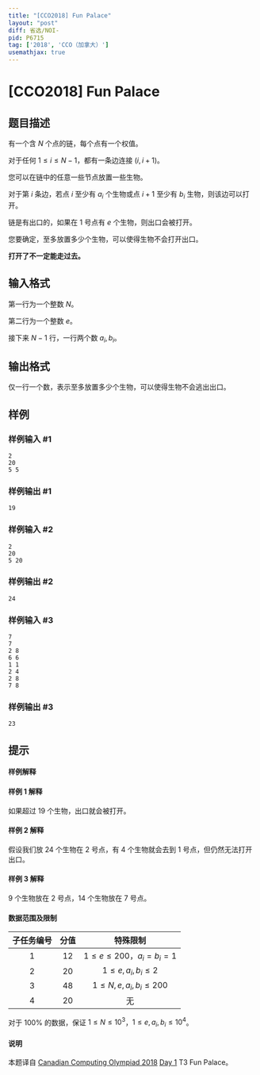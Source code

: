 ```yaml
---
title: "[CCO2018] Fun Palace"
layout: "post"
diff: 省选/NOI-
pid: P6715
tag: ['2018', 'CCO（加拿大）']
usemathjax: true
---
```


# [CCO2018] Fun Palace
## 题目描述

有一个含 $N$ 个点的链，每个点有一个权值。

对于任何 $1\le i\le N-1$，都有一条边连接 $(i,i+1)$。

您可以在链中的任意一些节点放置一些生物。

对于第 $i$ 条边，若点 $i$ 至少有 $a_i$ 个生物或点 $i+1$ 至少有 $b_i$ 生物，则该边可以打开。

链是有出口的，如果在 $1$ 号点有 $e$ 个生物，则出口会被打开。

您要确定，至多放置多少个生物，可以使得生物不会打开出口。

**打开了不一定能走过去。**
## 输入格式

第一行为一个整数 $N$。

第二行为一个整数 $e$。

接下来 $N-1$ 行，一行两个数 $a_i,b_i$。
## 输出格式

仅一行一个数，表示至多放置多少个生物，可以使得生物不会逃出出口。
## 样例

### 样例输入 #1
```
2
20
5 5
```
### 样例输出 #1
```
19
```
### 样例输入 #2
```
2
20
5 20
```
### 样例输出 #2
```
24

```
### 样例输入 #3
```
7
7
2 8
6 6
1 1
2 4
2 8
7 8

```
### 样例输出 #3
```
23
```
## 提示

#### 样例解释
#### 样例 1 解释
如果超过 $19$ 个生物，出口就会被打开。
#### 样例 2 解释
假设我们放 $24$ 个生物在 $2$ 号点，有 $4$ 个生物就会去到 $1$ 号点，但仍然无法打开出口。
#### 样例 3 解释
$9$ 个生物放在 $2$ 号点，$14$ 个生物放在 $7$ 号点。

#### 数据范围及限制
| 子任务编号 | 分值 | 特殊限制 |
| :-: | :-: | :-: |
| 1 | $12$ | $1\le e\le 200$，$a_i=b_i=1$ |
| 2 | $20$ | $1\le e,a_i,b_i\le 2$ |
| 3 | $48$ | $1\le N,e,a_i,b_i\le 200$ |
| 4 | $20$ | 无 |

对于 $100\%$ 的数据，保证 $1\le N\le 10^3$，$1\le e,a_i,b_i\le 10^4$。

#### 说明
本题译自 [Canadian Computing Olympiad 2018](https://cemc.math.uwaterloo.ca/contests/computing/2018) [Day 1](https://cemc.math.uwaterloo.ca/contests/computing/2018/stage%202/day1.pdf) T3 Fun Palace。
